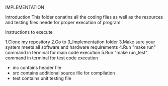 IMPLEMENTATION

Introduction
This folder conatins all the coding files as well as the resources and testing files neede for proper execution of program

Instructions to execute

1.Clone my repository
2.Go to 3_Implementation folder
3.Make sure your system meets all software and hardware requirements
4.Run "make run" command in terminal for main code execution
5.Run "make run_test" command in terminal for test code execution

* inc contains header file
* src contains additional source file for compilation
* test contains unit testing file